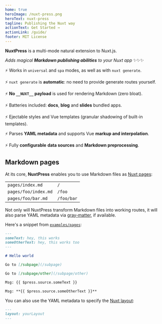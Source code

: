 ```yaml
---
home: true
heroImage: /nuxt-press.png
heroText: nuxt-press
tagline: Publishing the Nuxt way
actionText: Get Started →
actionLink: /guide/
footer: MIT License
---
```


<div style="margin: 0 auto; max-width: 700px;">

**NuxtPress** is a multi-mode natural extension to Nuxt.js.

_Adds magical **Markdown publishing abilities** to your Nuxt app_ ✨✨✨

⚡ Works in `universal` and `spa` modes, as well as with `nuxt generate`.

⚡ `nuxt generate` is **automatic**: no need to provide generate routes yourself.

⚡ **No `__NUXT__` payload** is used for rendering Markdown (zero bloat).

⚡ Batteries included: **docs**, **blog** and **slides** bundled apps.

⚡ Ejectable styles and Vue templates (granular shadowing of built-in templates).

⚡ Parses **YAML metadata** and supports Vue **markup and interpolation**.

⚡ Fully **configurable** **data sources** and **Markdown preprocessing**.

</div>

## Markdown pages

At its core, **NuxtPress** enables you to use Markdown files as [Nuxt pages][np]:

[np]: https://nuxtjs.org/guide/views/#pages

<table>
<tr>
<td><code>pages/index.md</code></td>
<td><code>/</code></td>
</tr>
<tr>
<td><code>pages/foo/index.md</code></td>
<td><code>/foo</code></td>
</tr>
<tr>
<td><code>pages/foo/bar.md</code></td>
<td><code>/foo/bar</code></td>
</tr>
</table>

Not only will NuxtPress transform Markdown files into working routes, it will also parse YAML metadata via [gray-matter][gm], if available.

[gm]: https://github.com/jonschlinkert/gray-matter

Here's a snippet from [`examples/pages`][pages-example]:

[pages-example]: https://github.com/nuxt/press/tree/master/examples/pages

```md
---
someText: hey, this works
someOtherText: hey, this works too
---

# Hello world

Go to [/subpage](/subpage)

Go to [/subpage/other](/subpage/other)

Msg: {{ $press.source.someText }}

Msg: **{{ $press.source.someOtherText }}**
```

You can also use the YAML metadata to specify the [Nuxt layout][nlayout]:

[nlayout]: https://nuxtjs.org/api/pages-layout/

```md
---
layout: yourLayout
---
```
